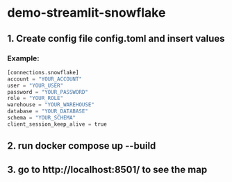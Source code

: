 # demo-streamlit-snowflake

## 1. Create config file config.toml and insert values 
### Example: 

```python
[connections.snowflake]
account = "YOUR_ACCOUNT"
user = "YOUR_USER"
password = "YOUR_PASSWORD"
role = "YOUR_ROLE"
warehouse = "YOUR_WAREHOUSE"
database = "YOUR_DATABASE"
schema = "YOUR_SCHEMA"
client_session_keep_alive = true
```
## 2. run docker compose up --build
## 3. go to http://localhost:8501/ to see the map